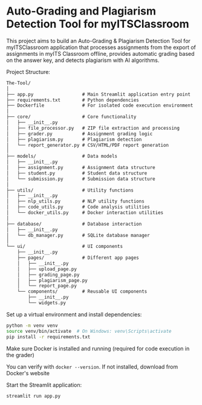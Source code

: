 # Auto-Grading and Plagiarism Detection Tool for myITSClassroom
 This project aims to build an Auto-Grading & Plagiarism Detection Tool for myITSClassroom application that processes assignments from the export of assignments in myITS Classroom offline, provides automatic grading based on the answer key, and detects plagiarism with AI algorithms.

Project Structure:
```markdown
The-Tool/
│
├── app.py                  # Main Streamlit application entry point
├── requirements.txt        # Python dependencies
├── Dockerfile              # For isolated code execution environment
│
├── core/                   # Core functionality
│   ├── __init__.py
│   ├── file_processor.py   # ZIP file extraction and processing
│   ├── grader.py           # Assignment grading logic
│   ├── plagiarism.py       # Plagiarism detection
│   └── report_generator.py # CSV/HTML/PDF report generation
│
├── models/                 # Data models
│   ├── __init__.py
│   ├── assignment.py       # Assignment data structure
│   ├── student.py          # Student data structure
│   └── submission.py       # Submission data structure
│
├── utils/                  # Utility functions
│   ├── __init__.py
│   ├── nlp_utils.py        # NLP utility functions
│   ├── code_utils.py       # Code analysis utilities
│   └── docker_utils.py     # Docker interaction utilities
│
├── database/               # Database interaction
│   ├── __init__.py
│   └── db_manager.py       # SQLite database manager
│
└── ui/                     # UI components
    ├── __init__.py
    ├── pages/              # Different app pages
    │   ├── __init__.py
    │   ├── upload_page.py
    │   ├── grading_page.py
    │   ├── plagiarism_page.py
    │   └── report_page.py
    └── components/         # Reusable UI components
        ├── __init__.py
        └── widgets.py
```

Set up a virtual environment and install dependencies:
```bash
python -m venv venv
source venv/bin/activate  # On Windows: venv\Scripts\activate
pip install -r requirements.txt
```
Make sure Docker is installed and running (required for code execution in the grader)

You can verify with ```docker --version```. If not installed, download from Docker's website

Start the Streamlit application:
```bash
streamlit run app.py
```